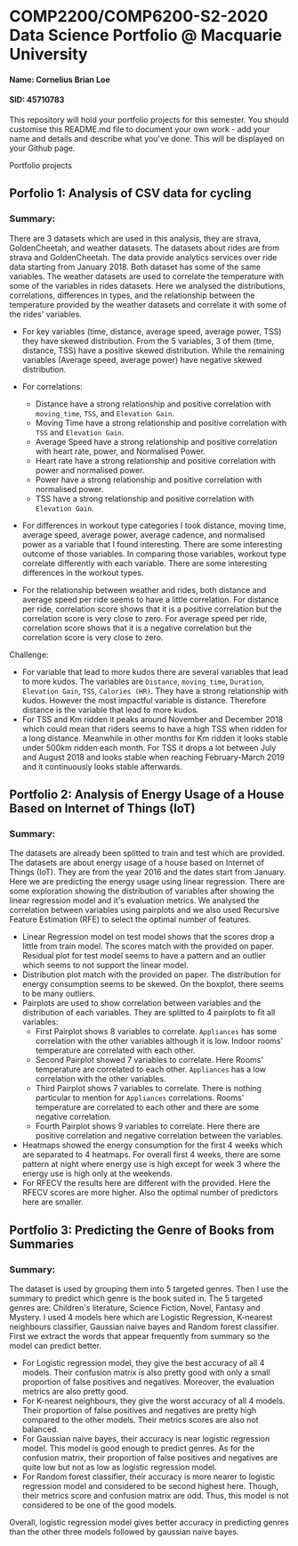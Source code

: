 # COMP2200/COMP6200-S2-2020 Data Science Portfolio @ Macquarie University
#### Name: Cornelius Brian Loe  
#### SID: 45710783

This repository will hold your portfolio projects for this semester. You should customise this README.md file to document your own work - add your name and details and describe what you've done. This will be displayed on your Github page.

Portfolio projects

## Porfolio 1: Analysis of CSV data for cycling  
### Summary: 
There are 3 datasets which are used in this analysis, they are strava, GoldenCheetah, and weather datasets. The datasets about rides are from strava and GoldenCheetah. The data provide analytics services over ride data starting from January 2018. Both dataset has some of the same variables. The weather datasets are used to correlate the temperature with some of the variables in rides datasets. Here we analysed the distributions, correlations, differences in types, and the relationship between the temperature provided by the weather datasets and correlate it with some of the rides' variables.
- For key variables (time, distance, average speed, average power, TSS) they have skewed distribution. From the 5 variables, 3 of them (time, distance, TSS) have a positive skewed distribution. While the remaining variables (Average speed, average power) have negative skewed distribution.

- For correlations: 
  * Distance have a strong relationship and positive correlation with `moving_time`, `TSS`, and `Elevation Gain`. 
  * Moving Time have a strong relationship and positive correlation with `TSS` and `Elevation Gain`. 
  * Average Speed have a strong relationship and positive correlation with heart rate, power, and Normalised Power.
  * Heart rate have a strong relationship and positive correlation with power and normalised power.
  * Power have a strong relationship and positive correlation with normalised power.
  * TSS have a strong relationship and positive correlation with `Elevation Gain`.
                    
- For differences in workout type categories I took distance, moving time, average speed, average power, average cadence, and normalised power as a variable that I found interesting. There are some interesting outcome of those variables. In comparing those variables, workout type correlate differently with each variable. There are some interesting differences in the workout types.

- For the relationship between weather and rides, both distance and average speed per ride seems to have a little correlation. For distance per ride, correlation score shows that it is a positive correlation but the correlation score is very close to zero. For average speed per ride, correlation score shows that it is a negative correlation but the correlation score is very close to zero.

Challenge:
- For variable that lead to more kudos there are several variables that lead to more kudos. The variables are `Distance`, `moving_time`, `Duration`, `Elevation Gain`, `TSS`, `Calories (HR)`. They have a strong relationship with kudos. However the most impactful variable is distance. Therefore distance is the variable that lead to more kudos. 
- For TSS and Km ridden it peaks around November and December 2018 which could mean that riders seems to have a high TSS when ridden for a long distance. Meanwhile in other months for Km ridden it looks stable under 500km ridden each month. For TSS it drops a lot between July and August 2018 and looks stable when reaching February-March 2019 and it continuously looks stable afterwards.

## Portfolio 2: Analysis of Energy Usage of a House Based on Internet of Things (IoT)
### Summary:
The datasets are already been splitted to train and test which are provided. The datasets are about energy usage of a house based on Internet of Things (IoT). They are from the year 2016 and the dates start from January. Here we are predicting the energy usage using linear regression. There are some exploration showing the distribution of variables after showing the linear regression model and it's evaluation metrics. We analysed the correlation between variables using pairplots and we also used Recursive Feature Estimation (RFE) to select the optimal number of features.  
- Linear Regression model on test model shows that the scores drop a little from train model. The scores match with the provided on paper. Residual plot for test model seems to have a pattern and an outlier which seems to not support the linear model.
- Distribution plot match with the provided on paper. The distribution for energy consumption seems to be skewed. On the boxplot, there seems to be many outliers.
- Pairplots are used to show correlation between variables and the distribution of each variables. They are splitted to 4 pairplots to fit all variables:
  * First Pairplot shows 8 variables to correlate. `Appliances` has some correlation with the other variables although it is low. Indoor rooms' temperature are correlated with each other.
  * Second Pairplot showed 7 variables to correlate. Here Rooms' temperature are correlated to each other. `Appliances` has a low correlation with the other variables.
  * Third Pairplot shows 7 variables to correlate. There is nothing particular to mention for `Appliances` correlations. Rooms' temperature are correlated to each other and there are some negative correlation.
  * Fourth Pairplot shows 9 variables to correlate. Here there are positive correlation and negative correlation between the variables.
- Heatmaps showed the energy consumption for the first 4 weeks which are separated to 4 heatmaps. For overall first 4 weeks, there are some pattern at night where energy use is high except for week 3 where the energy use is high only at the weekends.
- For RFECV the results here are different with the provided. Here the RFECV scores are more higher. Also the optimal number of predictors here are smaller.

## Portfolio 3: Predicting the Genre of Books from Summaries
### Summary:
The dataset is used by grouping them into 5 targeted genres. Then I use the summary to predict which genre is the book suited in. The 5 targeted genres are: Children's literature, Science Fiction, Novel, Fantasy and Mystery. I used 4 models here which are Logistic Regression, K-nearest neighbours classifier, Gaussian naive bayes and Random forest classifier. First we extract the words that appear frequently from summary so the model can predict better.
- For Logistic regression model, they give the best accuracy of all 4 models. Their confusion matrix is also pretty good with only a small proportion of false positives and negatives. Moreover, the evaluation metrics are also pretty good.
- For K-nearest neighbours, they give the worst accuracy of all 4 models. Their proportion of false positives and negatives are pretty high compared to the other models. Their metrics scores are also not balanced.
- For Gaussian naive bayes, their accuracy is near logistic regression model. This model is good enough to predict genres. As for the confusion matrix, their proportion of false positives and negatives are quite low but not as low as logistic regression model.  
- For Random forest classifier, their accuracy is more nearer to logistic regression model and considered to be second highest here. Though, their metrics score and confusion matrix are odd. Thus, this model is not considered to be one of the good models.

Overall, logistic regression model gives better accuracy in predicting genres than the other three models followed by gaussian naive bayes.
